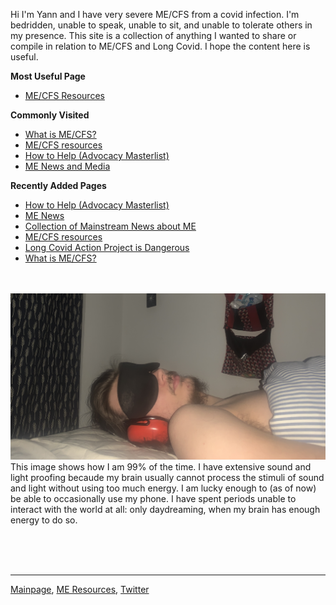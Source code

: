 Hi I'm Yann and I have very severe ME/CFS from a covid infection. I'm bedridden, unable to speak, unable to sit, and unable to tolerate others in my presence. This site is a collection of anything I wanted to share or compile in relation to ME/CFS and Long Covid. I hope the content here is useful. 

**Most Useful Page** 
* [ME/CFS Resources](useful-resources.md)

**Commonly Visited**
* [What is ME/CFS?](me-cfs.md)
* [ME/CFS resources](useful-resources.md)
* [How to Help (Advocacy Masterlist)](how-to-help.md)
* [ME News and Media](community-news.md)


**Recently Added Pages**
* [How to Help (Advocacy Masterlist)](how-to-help.md)
* [ME News](community-news.md)
* [Collection of Mainstream News about ME](me-inthenews.md)
* [ME/CFS resources](useful-resources.md)
* [Long Covid Action Project is Dangerous](LCAP.md)
* [What is ME/CFS?](me-cfs.md)

<br/> <br/>
![Image](IMG_9613.jpeg)
This image shows how I am 99% of the time. I have extensive sound and light proofing becaude my brain usually cannot process the stimuli of sound and light without using too much energy. I am lucky enough to (as of now) be able to occasionally use my phone. I have spent periods unable to interact with the world at all: only daydreaming, when my brain has enough energy to do so.

<br/><br/><br/>

---

[Mainpage](https://me-cfs.github.io), [ME Resources](useful-resources.md), [Twitter](https://twitter.com/yann_mecfs)

